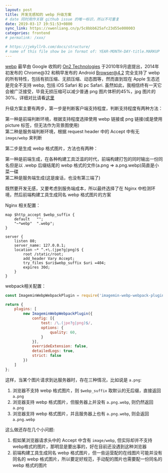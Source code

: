```yaml
---
layout: post
title: 开发无感知的 webp 升级方案
# date 同时用作关联 github issue 的唯一标识，所以不可重复
date: 2019-03-17 19:51:53+0800
sync_link: https://xwenliang.cn/p/5c8bbb625afc23d55e000003
categories: frontend
# permalink: /xxx/

# https://jekyllrb.com/docs/structure/
# name of this file show be in format of: YEAR-MONTH-DAY-title.MARKUP
---
```



[webp](https://en.wikipedia.org/wiki/WebP) 最早由 Google 收购的 [On2 Technologies](https://en.wikipedia.org/wiki/On2_Technologies) 于2010年9月底提出，2014年初发布的 Chrome@32 和稍早发布的 Android Browser@4.2 完全支持了 webp 的所有特性，包括有损压缩、无损压缩、动态图等，然而直到现在 Apple 生态还是完全不支持 webp, 包括 iOS Safari 和 pc Safari. 虽然如此，我相信终有一天它会被广泛接受，毕竟无损压缩可以减少普通 png 图片体积的45%，jpg 图片的30%，详细对比请看[这里](https://developers.google.com/speed/webp/docs/c_study)  

升级方案主要有两步，第一步是判断客户端支持程度，判断支持程度有两种方法：  

第一种是前端判断环境，根据支持程度选择使用 webp 链接或 png 链接(或是使用 picture 标签，但无法作为背景图使用)  
第二种是服务端判断环境，根据 request header 中的 Accept 中有无 `image/webp` 来判断  

第二步是生成 webp 格式图片，方法也有两种：  

第一种是前端生成，在各种构建工具泛滥的时代，前端构建打包的同时输出一份同名但是以 .webp 后缀结尾的 webp 格式的文件(a.png => a.png.webp)简直是小菜一碟  
第二种是服务端生成(这是废话，也没有第三端了)  

既然要开发无感，又要考虑到服务端成本，所以最终选择了在 Nginx 中检测环境，然后前端构建工具生成同名 webp 格式图片的方案  

Nginx 相关配置：  

```nginx
map $http_accept $webp_suffix {
    default   "";
    "~*webp"  ".webp";
}

server {
    listen 80;
    server_name: 127.0.0.1;
    location ~* ^.+\.(jpe?g|png)$ {
        root /static/root;
        add_header Vary Accept;
        try_files $uri$webp_suffix $uri =404;
        expires 30d;
    }
}
```

webpack相关配置：  

```javascript
const ImageminWebpWebpackPlugin = require('imagemin-webp-webpack-plugin');

return {
    plugins: [
        new ImageminWebpWebpackPlugin({
            config: [{
                test: /\.(jpe?g|png)$/,
                options: {
                    quality: 60,
                }
            }],
            overrideExtension: false,
            detailedLogs: true,
            strict: false
        })
    ]
};
```

这样，当某个图片请求到达服务器时，存在三种情况，比如说是 `a.png`:  

1. 浏览器不支持 webp 格式图片，则 `$webp_suffix` 取默认的无后缀，直接返回 `a.png`  
2. 浏览器支持 webp 格式图片，但服务器上并没有 `a.png.webp`, 则仍然返回 `a.png`  
3. 浏览器支持 webp 格式图片，并且服务器上也有 `a.png.webp`, 则会返回 `a.png.webp`  

这么做还存在几个小问题:  

1. 假如某浏览器请求头中的 Accept 中含有 `image/webp`, 但实际却并不支持webp格式的图片，那明显是要出事的，好在目前还没遇到这种浏览器  
2. 前端构建工具生成同名 webp 格式图片，但一些运营配的在线图片可能并没有同名的 webp 格式图片，所以要定好规范，手动配的图片也需要配一份同名的 webp 格式的图片  

